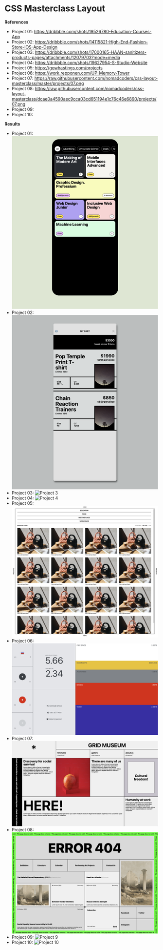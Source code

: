 # CSS Masterclass Layout

**References**

- Project 01: https://dribbble.com/shots/19526780-Education-Courses-App
- Project 02: https://dribbble.com/shots/14115821-High-End-Fashion-Store-iOS-App-Design
- Project 03: https://dribbble.com/shots/17000165-HAAN-sanitizers-products-pages/attachments/12079703?mode=media
- Project 04: https://dribbble.com/shots/19627954-S-Studio-Website
- Project 05: https://gowhastings.com/projects
- Project 06: https://work.repponen.com/UP-Memory-Tower
- Project 07: https://raw.githubusercontent.com/nomadcoders/css-layout-masterclass/master/projects/07.png
- Project 08: https://raw.githubusercontent.com/nomadcoders/css-layout-masterclass/dcae0a4590aec9cca03cd651194e1c76c46e6890/projects/07.png
- Project 09:
- Project 10:

**Results**

- Project 01: ![Project 1](https://github.com/yewonyoana/css-layout-masterclass/blob/5d14d6c1690cb7e3e4a580d81245485624255d83/results/01.png)
- Project 02: ![Project 2](https://github.com/yewonyoana/css-layout-masterclass/blob/d3dd1a0cf77589a14ead9713c782e38e4ccccc31/results/02.png)
- Project 03: ![Project 3](https://github.com/yewonyoana/css-layout-masterclass/blob/d3dd1a0cf77589a14ead9713c782e38e4ccccc31/results/03.png)
- Project 04: ![Project 4](https://github.com/yewonyoana/css-layout-masterclass/blob/d3dd1a0cf77589a14ead9713c782e38e4ccccc31/results/04.png)
- Project 05: ![Project 5](https://github.com/yewonyoana/css-layout-masterclass/blob/d0f985547489da123f8c8a4c37f2b5155f7ba638/results/05.png)
- Project 06: ![Project 6](https://github.com/yewonyoana/css-layout-masterclass/blob/fce4bc158c9c2fe29b37a21dce9bc4a7ff6ecee4/results/06.png)
- Project 07: ![Project 7](https://github.com/yewonyoana/css-layout-masterclass/blob/3287746bb3a952930b969ab0abe59fe45fd467d3/results/07.png)
- Project 08: ![Project 8](https://github.com/yewonyoana/css-layout-masterclass/blob/46cb047835b571238e345941850a0f155730a242/results/08.png)
- Project 09: ![Project 9]()
- Project 10: ![Project 10]()
